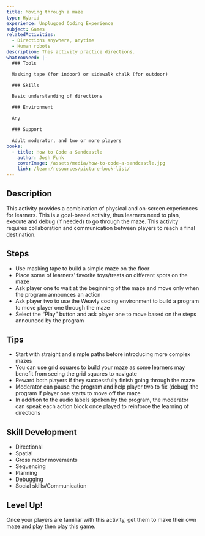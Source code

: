 ```yaml
---
title: Moving through a maze
type: Hybrid
experience: Unplugged Coding Experience
subject: Games
relatedActivities:
  - Directions anywhere, anytime
  - Human robots
description: This activity practice directions.
whatYouNeed: |-
  ### Tools

  Masking tape (for indoor) or sidewalk chalk (for outdoor)

  ### Skills

  Basic understanding of directions

  ### Environment

  Any

  ### Support

  Adult moderator, and two or more players
books:
  - title: How to Code a Sandcastle
    author: Josh Funk
    coverImage: /assets/media/how-to-code-a-sandcastle.jpg
    link: /learn/resources/picture-book-list/
---
```

## Description

This activity provides a combination of physical and on-screen experiences for learners. This is a goal-based activity, thus learners need to plan, execute and debug (if needed) to go through the maze. This activity requires collaboration and communication between players to reach a final destination.

## Steps

* Use masking tape to build a simple maze on the floor
* Place some of learners’ favorite toys/treats on different spots on the maze
* Ask player one to wait at the beginning of the maze and move only when the program announces an action
* Ask player two to use the Weavly coding environment to build a program to move player one through the maze
* Select the “Play” button and ask player one to move based on the steps announced by the program

## Tips

* Start with straight and simple paths before introducing more complex mazes
* You can use grid squares to build your maze as some learners may benefit from seeing the grid squares to navigate
* Reward both players if they successfully finish going through the maze
* Moderator can pause the program and help player two to fix (debug) the program if player one starts to move off the maze
* In addition to the audio labels spoken by the program, the moderator can speak each action block once played to reinforce the learning of directions

## Skill Development

* Directional
* Spatial
* Gross motor movements
* Sequencing
* Planning
* Debugging
* Social skills/Communication

## Level Up!

Once your players are familiar with this activity, get them to make their own maze and play then play this game.